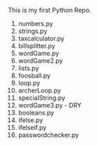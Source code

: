 This is my first Python Repo.

1.  numbers.py
2.  strings.py
3.  taxcalculator.py
4.  billsplitter.py
5.  wordGame.py
6.  wordGame2.py
7.  lists.py
8.  foosball.py
9.  loop.py
10. archerLoop.py
11. specialString.py
12. wordGame3.py - DRY
13. booleans.py
14. ifelse.py
15. ifelseif.py
16. passwordchecker.py
